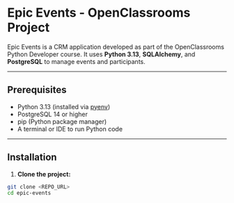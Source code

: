# Epic Events - OpenClassrooms Project

Epic Events is a CRM application developed as part of the OpenClassrooms Python Developer course. It uses **Python 3.13**, **SQLAlchemy**, and **PostgreSQL** to manage events and participants.

---

## Prerequisites

- Python 3.13 (installed via [pyenv](https://github.com/pyenv/pyenv))
- PostgreSQL 14 or higher
- pip (Python package manager)
- A terminal or IDE to run Python code

---

## Installation

1. **Clone the project:**
```bash
git clone <REPO_URL>
cd epic-events
